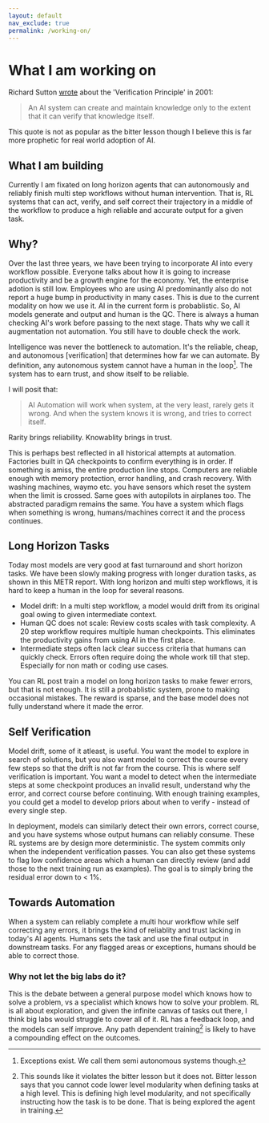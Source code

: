 ```yaml
---
layout: default
nav_exclude: true
permalink: /working-on/
---
```

# What I am working on

Richard Sutton [wrote](http://incompleteideas.net/IncIdeas/KeytoAI.html) about the 'Verification Principle' in 2001: 

> An AI system can create and maintain knowledge only to the extent that it can verify that knowledge itself.

This quote is not as popular as the bitter lesson though I believe this is far more prophetic for real world adoption of AI. 

## What I am building

Currently I am fixated on long horizon agents that can autonomously and reliably finish multi step workflows without human intervention. That is, RL systems that can act, verify, and self correct their trajectory in a middle of the workflow to produce a high reliable and accurate output for a given task.

## Why?
Over the last three years, we have been trying to incorporate AI into every workflow possible. Everyone talks about how it is going to increase productivity and be a growth engine for the economy. Yet, the enterprise adotion is still low. Employees who are using AI predominantly also do not report a huge bump in productivity in many cases. This is due to the current modality on how we use it. AI in the current form is probablistic. So, AI models generate and output and human is the QC. There is always a human checking AI's work before passing to the next stage. Thats why we call it augmentation not automation. You still have to double check the work. 

Intelligence was never the bottleneck to automation. It's the reliable, cheap, and autonomous [verification] that determines how far we can automate. By definition, any autonomous system cannot have a human in the loop[^1]. The system has to earn trust, and show itself to be reliable. 

I will posit that: 

> AI Automation will work when system, at the very least, rarely gets it wrong. And when the system knows it is wrong, and tries to correct itself. 

Rarity brings reliability. Knowablity brings in trust. 

This is perhaps best reflected in all historical attempts at automation. Factories built in QA checkpoints to confirm everything is in order. If something is amiss, the entire production line stops. Computers are reliable enough with memory protection, error handling, and crash recovery. With washing machines, waymo etc. you have sensors which reset the system when the limit is crossed. Same goes with autopilots in airplanes too. The abstracted paradigm remains the same. You have a system which flags when something is wrong, humans/machines correct it and the process continues. 

## Long Horizon Tasks

Today most models are very good at fast turnaround and short horizon tasks. We have been slowly making progress with longer duration tasks, as shown in this METR report. With long horizon and multi step workflows, it is hard to keep a human in the loop for several reasons. 

- Model drift: In a multi step workflow, a model would drift from its original goal owing to given intermediate context.
- Human QC does not scale: Review costs scales with task complexity. A 20 step workflow requires multiple human checkpoints. This eliminates the productivity gains from using AI in the first place. 
- Intermediate steps often lack clear success criteria that humans can quickly check. Errors often require doing the whole work till that step. Especially for non math or coding use cases. 

You can RL post train a model on long horizon tasks to make fewer errors, but that is not enough. It is still a probablistic system, prone to making occasional mistakes. The reward is sparse, and the base model does not fully understand where it made the error. 

## Self Verification
Model drift, some of it atleast, is useful. You want the model to explore in search of solutions, but you also want model to correct the course every few steps so that the drift is not far from the course. This is where self verification is important. You want a model to detect when the intermediate steps at some checkpoint produces an invalid result, understand why the error, and correct course before continuing. With enough training examples, you could get a model to develop priors about when to verify - instead of every single step. 

In deployment, models can similarly detect their own errors, correct course, and you have systems whose output humans can reliably consume. These RL systems are by design more deterministic. The system commits only when the independent verification passes. You can also get these systems to flag low confidence areas which a human can directly review (and add those to the next training run as examples). The goal is to simply bring the residual error down to < 1%. 

## Towards Automation
When a system can reliably complete a multi hour workflow while self correcting any errors, it brings the kind of reliablity and trust lacking in today's AI agents. Humans sets the task and use the final output in downstream tasks. For any flagged areas or exceptions, humans should be able to correct those. 

### Why not let the big labs do it?
This is the debate between a general purpose model which knows how to solve a problem, vs a specialist which knows how to solve your problem. RL is all about exploration, and given the infinite canvas of tasks out there, I think big labs would struggle to cover all of it. 
RL has a feedback loop, and the models can self improve. Any path dependent training[^2] is likely to have a compounding effect on the outcomes. 




[^1]: Exceptions exist. We call them semi autonomous systems though. 

[^2]: This sounds like it violates the bitter lesson but it does not. Bitter lesson says that you cannot code lower level modularity when defining tasks at a high level. This is defining high level modularity, and not specifically instructing how the task is to be done. That is being explored the agent in training. 